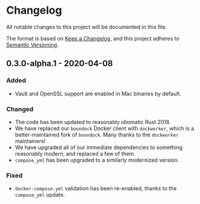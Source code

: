 # Changelog

All notable changes to this project will be documented in this file.

The format is based on [Keep a Changelog](https://keepachangelog.com/en/1.0.0/), and this project adheres to [Semantic Versioning](https://semver.org/spec/v2.0.0.html).

## 0.3.0-alpha.1 - 2020-04-08

### Added

- Vault and OpenSSL support are enabled in Mac binaries by default.

### Changed

- The code has been updated to reasonably idiomatic Rust 2018.
- We have replaced our `boondock` Docker client with `dockworker`, which is a better-maintained fork of `boondock`. Many thanks to the `dockworker` maintainers!
- We have upgraded all of our immediate dependencies to something reasonably modern, and replaced a few of them.
- `compose_yml` has been upgraded to a similarly modernized version.

### Fixed

- `docker-compose.yml` validation has been re-enabled, thanks to the `compose_yml` update.

